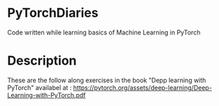 # PyTorchDiaries
Code written while learning basics of Machine Learning in PyTorch

# Description
These are the follow along exercises in the book "Depp learning with PyTorch" availabel at : 
https://pytorch.org/assets/deep-learning/Deep-Learning-with-PyTorch.pdf
